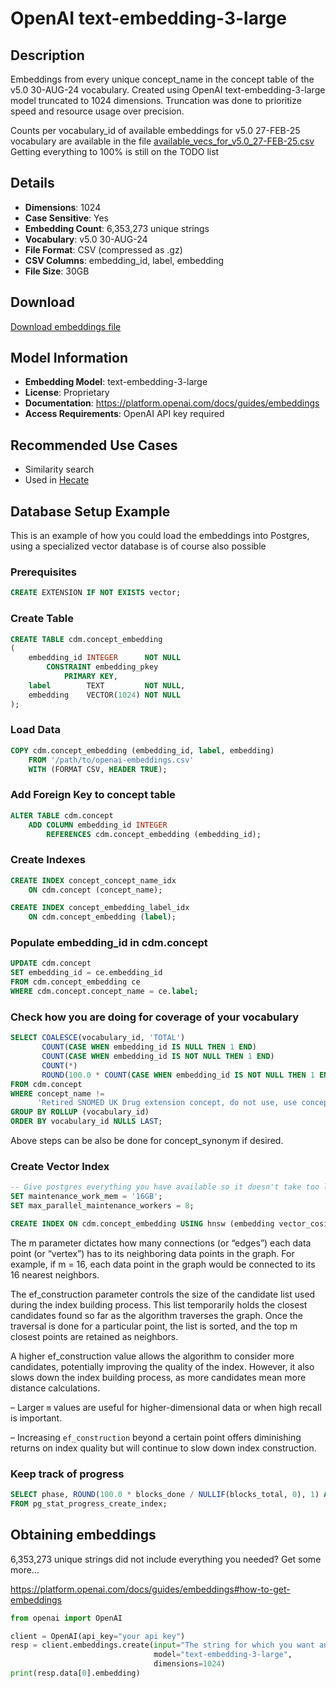 # OpenAI text-embedding-3-large

## Description

Embeddings from every unique concept_name in the concept table of the v5.0 30-AUG-24 vocabulary.
Created using OpenAI text-embedding-3-large model truncated to 1024 dimensions.
Truncation was done to prioritize speed and resource usage over precision.

Counts per vocabulary_id of available embeddings for v5.0 27-FEB-25 vocabulary are available in the
file [available_vecs_for_v5.0_27-FEB-25.csv](./available_vecs_for_v5.0_27-FEB-25.csv)\
Getting everything to 100% is still on the TODO list

## Details

- **Dimensions**: 1024
- **Case Sensitive**: Yes
- **Embedding Count**: 6,353,273 unique strings
- **Vocabulary**: v5.0 30-AUG-24
- **File Format**: CSV (compressed as .gz)
- **CSV Columns**: embedding_id, label, embedding
- **File Size**: 30GB

## Download

[Download embeddings file](https://ohdsi.fsn1.your-objectstorage.com/concept_embeddings.csv.gz)

## Model Information

- **Embedding Model**: text-embedding-3-large
- **License**: Proprietary
- **Documentation**: https://platform.openai.com/docs/guides/embeddings
- **Access Requirements**: OpenAI API key required

## Recommended Use Cases

- Similarity search
- Used in [Hecate](https://hecate.pantheon-hds.com)

## Database Setup Example

This is an example of how you could load the embeddings into Postgres, using a specialized vector database is of course
also possible

### Prerequisites

```sql
CREATE EXTENSION IF NOT EXISTS vector;
```

### Create Table

```sql
CREATE TABLE cdm.concept_embedding
(
    embedding_id INTEGER      NOT NULL
        CONSTRAINT embedding_pkey
            PRIMARY KEY,
    label        TEXT         NOT NULL,
    embedding    VECTOR(1024) NOT NULL
);
```

### Load Data

```sql
COPY cdm.concept_embedding (embedding_id, label, embedding)
    FROM '/path/to/openai-embeddings.csv'
    WITH (FORMAT CSV, HEADER TRUE);
```

### Add Foreign Key to concept table

```sql
ALTER TABLE cdm.concept
    ADD COLUMN embedding_id INTEGER
        REFERENCES cdm.concept_embedding (embedding_id);
```

### Create Indexes

```sql
CREATE INDEX concept_concept_name_idx
    ON cdm.concept (concept_name);

CREATE INDEX concept_embedding_label_idx
    ON cdm.concept_embedding (label);
```

### Populate embedding_id in cdm.concept

```sql
UPDATE cdm.concept
SET embedding_id = ce.embedding_id
FROM cdm.concept_embedding ce
WHERE cdm.concept.concept_name = ce.label;
```

### Check how you are doing for coverage of your vocabulary

```sql
SELECT COALESCE(vocabulary_id, 'TOTAL')                                                  AS vocabulary_id,
       COUNT(CASE WHEN embedding_id IS NULL THEN 1 END)                                  AS missing_vec_count,
       COUNT(CASE WHEN embedding_id IS NOT NULL THEN 1 END)                              AS vec_count,
       COUNT(*)                                                                          AS total_concepts,
       ROUND(100.0 * COUNT(CASE WHEN embedding_id IS NOT NULL THEN 1 END) / COUNT(*), 2) AS coverage_percent
FROM cdm.concept
WHERE concept_name !=
      'Retired SNOMED UK Drug extension concept, do not use, use concept indicated by the CONCEPT_RELATIONSHIP table, if any'
GROUP BY ROLLUP (vocabulary_id)
ORDER BY vocabulary_id NULLS LAST;
```

Above steps can be also be done for concept_synonym if desired.

### Create Vector Index

```sql
-- Give postgres everything you have available so it doesn't take too long, e.g.
SET maintenance_work_mem = '16GB';
SET max_parallel_maintenance_workers = 8;

CREATE INDEX ON cdm.concept_embedding USING hnsw (embedding vector_cosine_ops) WITH (m = 16, ef_construction = 64);
```

The m parameter dictates how many connections (or “edges”) each data point (or “vertex”) has to its neighboring data
points in the graph. For example, if m = 16, each data point in the graph would be connected to its 16 nearest
neighbors.

The ef_construction parameter controls the size of the candidate list used during the index building process. This list
temporarily holds the closest candidates found so far as the algorithm traverses the graph. Once the traversal is done
for a particular point, the list is sorted, and the top m closest points are retained as neighbors.

A higher ef_construction value allows the algorithm to consider more candidates, potentially improving the quality of
the index. However, it also slows down the index building process, as more candidates mean more distance calculations.

– Larger `m` values are useful for higher-dimensional data or when high recall is important.

– Increasing `ef_construction` beyond a certain point offers diminishing returns on index quality but will continue to
slow down index construction.

### Keep track of progress

```sql
SELECT phase, ROUND(100.0 * blocks_done / NULLIF(blocks_total, 0), 1) AS "%"
FROM pg_stat_progress_create_index;
```

## Obtaining embeddings

6,353,273 unique strings did not include everything you needed? Get some more...

https://platform.openai.com/docs/guides/embeddings#how-to-get-embeddings

```python
from openai import OpenAI

client = OpenAI(api_key="your api key")
resp = client.embeddings.create(input="The string for which you want an embedding",
                                model="text-embedding-3-large",
                                dimensions=1024)
print(resp.data[0].embedding)

```
